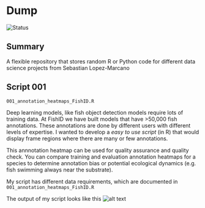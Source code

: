 # Dump
![Status](https://img.shields.io/badge/Status-Ongoing-orange)

## Summary
A flexible repository that stores random R or Python code for different data science projects from Sebastian Lopez-Marcano

## Script 001
`001_annotation_heatmaps_FishID.R`

Deep learning models, like fish object detection models require lots of training data. At FishID we have built models that have >50,000 fish annotations. These annotations
are done by different users with different levels of expertise. I wanted to develop a _easy to use script_ (in R) that would display frame regions where there are many or few annotations.

This annnotation heatmap can be used for quality assurance and quality check. You can compare training and evaluation annotation heatmaps for a species to determine annotation bias or potential ecological dynamics (e.g. fish swimming always near the substrate).

My script has different data requirements, which are documented in `001_annotation_heatmaps_FishID.R`

The output of my script looks like this ![alt text](http://url/to/img.png)


